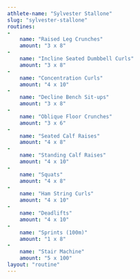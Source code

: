 ```yaml
---
athlete-name: "Sylvester Stallone"
slug: "sylvester-stallone"
routines:
-
    name: "Raised Leg Crunches"
    amount: "3 x 8"
-
    name: "Incline Seated Dumbbell Curls"
    amount: "3 x 8"
-
    name: "Concentration Curls"
    amount: "4 x 10"
-
    name: "Decline Bench Sit-ups"
    amount: "3 x 8"
-
    name: "Oblique Floor Crunches"
    amount: "3 x 6"
-
    name: "Seated Calf Raises"
    amount: "4 x 8"
-
    name: "Standing Calf Raises"
    amount: "4 x 10"
-
    name: "Squats"
    amount: "4 x 8"
-
    name: "Ham String Curls"
    amount: "4 x 10"
-
    name: "Deadlifts"
    amount: "4 x 10"
-
    name: "Sprints (100m)"
    amount: "1 x 8"
-
    name: "Stair Machine"
    amount: "5 x 100"
layout: "routine"
---
```

